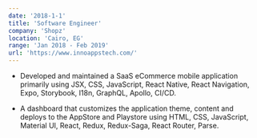 ```yaml
---
date: '2018-1-1'
title: 'Software Engineer'
company: 'Shopz'
location: 'Cairo, EG'
range: 'Jan 2018 - Feb 2019'
url: 'https://www.innoappstech.com/'
---
```


- Developed and maintained a SaaS eCommerce mobile application primarily using JSX, CSS, JavaScript, React Native, React Navigation, Expo, Storybook, I18n, GraphQL, Apollo, CI/CD.

- A dashboard that customizes the application theme, content and deploys to the AppStore and Playstore using HTML, CSS, JavaScript, Material UI, React, Redux, Redux-Saga, React Router, Parse.
